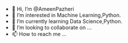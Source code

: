 - 👋 Hi, I’m @AmeenPazheri
- 👀 I’m interested in Machine Learning,Python.
- 🌱 I’m currently learning Data Science,Python.
- 💞️ I’m looking to collaborate on ...
- 📫 How to reach me ...

<!---
AmeenPazheri/AmeenPazheri is a ✨ special ✨ repository because its `README.md` (this file) appears on your GitHub profile.
You can click the Preview link to take a look at your changes.
--->
